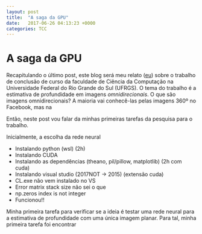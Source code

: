 ```yaml
---
layout: post
title:  "A saga da GPU"
date:   2017-06-26 04:13:23 +0000
categories: TCC
---
```


# A saga da GPU

Recapitulando o último post, este blog será meu relato ([eu](http://www.inf.ufrgs.br/~lpdaqua/about)) sobre o trabalho de conclusão de curso da faculdade de Ciência da Computação na Universidade Federal do Rio Grande do Sul (UFRGS). O tema do trabalho é a estimativa de profundidade em imagens *omnidirecionais*. O que são imagens omnidirecionais? A maioria vai conhecê-las pelas imagens 360º no Facebook, mas na 

Então, neste post vou falar da minhas primeiras tarefas da pesquisa para o trabalho.

Inicialmente, a escolha da rede neural

- Instalando python (wsl) (2h)
- Instalando CUDA
- Instalando as dependências (theano, pil/pillow, matplotlib) (2h com cuda)
- Instalando visual studio (2017NOT -> 2015) (extensão cuda)
- CL.exe não vem instalado no VS
- Error matrix stack size não sei o que
- np.zeros index is not integer
- Funcionou!!

Minha primeira tarefa para verificar se a ideia  é testar uma rede neural para a estimativa de profundidade com uma única imagem planar. Para tal, minha primeira tarefa foi encontrar